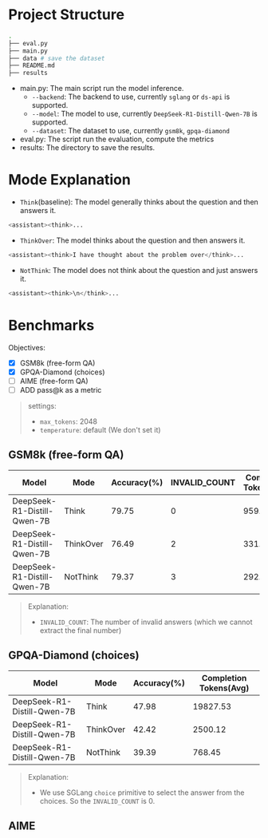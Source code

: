 # Project Structure

```bash
.
├── eval.py
├── main.py
├── data # save the dataset
├── README.md
├── results
```

- main.py: The main script run the model inference.
  - `--backend`: The backend to use, currently `sglang` or `ds-api` is supported.
  - `--model`: The model to use, currently `DeepSeek-R1-Distill-Qwen-7B` is supported.
  - `--dataset`: The dataset to use, currently `gsm8k`, `gpqa-diamond`
- eval.py: The script run the evaluation, compute the metrics
- results: The directory to save the results.

# Mode Explanation

- `Think`(baseline): The model generally thinks about the question and then answers it.

```python
<assistant><think>...
```

- `ThinkOver`: The model thinks about the question and then answers it.

```python
<assistant><think>I have thought about the problem over</think>...
```

- `NotThink`: The model does not think about the question and just answers it.

```python
<assistant><think>\n</think>...
```

# Benchmarks

Objectives:

- [x] GSM8k (free-form QA)
- [x] GPQA-Diamond (choices)
- [ ] AIME (free-form QA)
- [ ] ADD pass@k as a metric

> settings:
>
> - `max_tokens`: 2048
> - `temperature`: default (We don't set it)

## GSM8k (free-form QA)

| Model                       | Mode      | Accuracy(%) | INVALID_COUNT | Completion Tokens(Avg) |
| --------------------------- | --------- | ----------- | ------------- | ---------------------- |
| DeepSeek-R1-Distill-Qwen-7B | Think     | 79.75       | 0             | 959.87                 |
| DeepSeek-R1-Distill-Qwen-7B | ThinkOver | 76.49       | 2             | 331.80                 |
| DeepSeek-R1-Distill-Qwen-7B | NotThink  | 79.37       | 3             | 292.79                 |

> Explanation:
>
> - `INVALID_COUNT`: The number of invalid answers (which we cannot extract the final number)

## GPQA-Diamond (choices)

| Model                       | Mode      | Accuracy(%) | Completion Tokens(Avg) |
| --------------------------- | --------- | ----------- | ---------------------- |
| DeepSeek-R1-Distill-Qwen-7B | Think     | 47.98       | 19827.53|
| DeepSeek-R1-Distill-Qwen-7B | ThinkOver | 42.42       | 2500.12|
| DeepSeek-R1-Distill-Qwen-7B | NotThink  | 39.39       | 768.45|

> Explanation:
>
> - We use SGLang `choice` primitive to select the answer from the choices. So the `INVALID_COUNT` is 0.

## AIME
